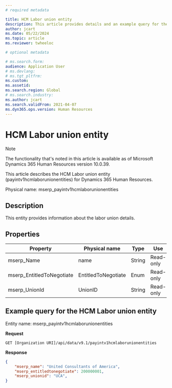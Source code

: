 ```yaml
---
# required metadata

title: HCM Labor union entity
description: This article provides details and an example query for the HCM Labor union entity in Microsoft Dynamics 365 Human Resources.
author: jcart
ms.date: 05/22/2024
ms.topic: article
ms.reviewer: twheeloc

# optional metadata

# ms.search.form: 
audience: Application User
# ms.devlang: 
# ms.tgt_pltfrm: 
ms.custom: 
ms.assetid: 
ms.search.region: Global
# ms.search.industry: 
ms.author: jcart
ms.search.validFrom: 2021-04-07
ms.dyn365.ops.version: Human Resources
---
```


# HCM Labor union entity

> [!NOTE]
> The functionality that's noted in this article is available as of Microsoft Dynamics 365 Human Resources version 10.0.39.

This article describes the HCM Labor union entity (payintv1hcmlaborunionentities) for Dynamics 365 Human Resources.

Physical name: mserp\_payintv1hcmlaborunionentities

## Description

This entity provides information about the labor union details.

## Properties

| Property | Physical name | Type | Use |
|---|---|---|---|
| mserp\_Name | name | String | Read-only |
| mserp\_EntitledToNegotiate | EntitledToNegotiate | Enum | Read-only |
| mserp\_UnionId | UnionID | String | Read-only |

## Example query for the HCM Labor union entity

Entity name: mserp\_payintv1hcmlaborunionentities

**Request**

```HTTP
GET [Organization URI]/api/data/v9.1/payintv1hcmlaborunionentities
```

**Response**

```JSON
{
    "mserp_name": "United Consultants of America",
    "mserp_entitledtonegotiate": 200000001,
    "mserp_unionid": "UCA",
}
```
